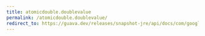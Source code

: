 ```yaml
---
title: atomicdouble.doublevalue
permalink: /atomicdouble.doublevalue/
redirect_to: https://guava.dev/releases/snapshot-jre/api/docs/com/google/common/util/concurrent/AtomicDouble.html#doubleValue--
---
```

